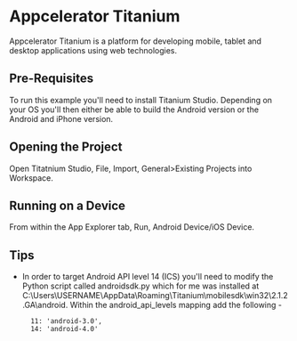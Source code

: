 # Appcelerator Titanium

Appcelerator Titanium is a platform for developing mobile, tablet and desktop applications using web technologies.

## Pre-Requisites

To run this example you'll need to install Titanium Studio. Depending on your OS you'll then either be able to build the Android version or the Android and iPhone version.

## Opening the Project

Open Titatnium Studio, File, Import, General>Existing Projects into Workspace.

## Running on a Device

From within the App Explorer tab, Run, Android Device/iOS Device.

## Tips

* In order to target Android API level 14 (ICS) you'll need to modify the Python script called androidsdk.py which for me was installed at C:\Users\USERNAME\AppData\Roaming\Titanium\mobilesdk\win32\2.1.2.GA\android. Within the android_api_levels mapping add the following -

        11: 'android-3.0',
        14: 'android-4.0'
 
